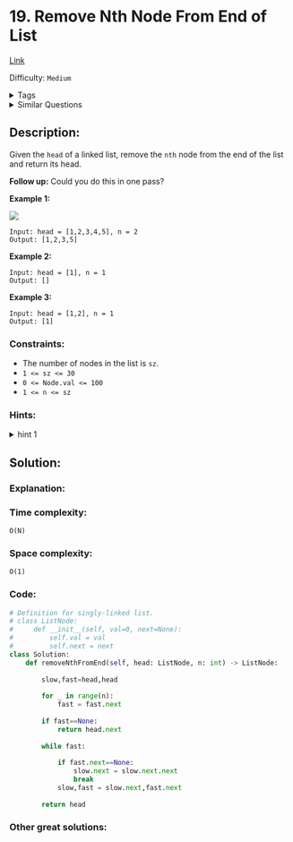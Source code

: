 # 19. Remove Nth Node From End of List
[Link](https://leetcode.com/problems/remove-nth-node-from-end-of-list/)

Difficulty: `Medium`

<details>
<summary> Tags</summary>

`Linked List`, `Two Pointers`
</details>

<details>
<summary> Similar Questions</summary>

[Swapping Nodes in a Linked List](https://leetcode.com/problems/swapping-nodes-in-a-linked-list/)	`Medium`

[Delete N Nodes After M Nodes of a Linked List](https://leetcode.com/problems/delete-n-nodes-after-m-nodes-of-a-linked-list/)	`Easy`


</details>

## Description:  
Given the `head` of a linked list, remove the `nth` node from the end of the
list and return its head.

**Follow up:**  Could you do this in one pass?



**Example 1:**

![](https://assets.leetcode.com/uploads/2020/10/03/remove_ex1.jpg)

    
    
    Input: head = [1,2,3,4,5], n = 2
    Output: [1,2,3,5]
    

**Example 2:**

    
    
    Input: head = [1], n = 1
    Output: []
    

**Example 3:**

    
    
    Input: head = [1,2], n = 1
    Output: [1]
    



### Constraints:

  * The number of nodes in the list is `sz`.
  * `1 <= sz <= 30`
  * `0 <= Node.val <= 100`
  * `1 <= n <= sz`

### Hints:
<details>
<summary> hint 1</summary>

Maintain two pointers and update one with a delay of n steps.


</details>


## Solution:  


### Explanation:  

### Time complexity:
`O(N)`  

### Space complexity:
`O(1)`

### Code:  
```python
# Definition for singly-linked list.
# class ListNode:
#     def __init__(self, val=0, next=None):
#         self.val = val
#         self.next = next
class Solution:
    def removeNthFromEnd(self, head: ListNode, n: int) -> ListNode:
        
        slow,fast=head,head
        
        for _ in range(n):
            fast = fast.next
            
        if fast==None:
            return head.next
        
        while fast:
            
            if fast.next==None:
                slow.next = slow.next.next
                break
            slow,fast = slow.next,fast.next
                
        return head
```


### Other great solutions:

